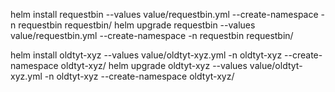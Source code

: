 helm install requestbin --values value/requestbin.yml --create-namespace -n requestbin requestbin/
helm upgrade requestbin --values value/requestbin.yml --create-namespace -n requestbin requestbin/

helm install oldtyt-xyz --values value/oldtyt-xyz.yml -n oldtyt-xyz --create-namespace oldtyt-xyz/
helm upgrade oldtyt-xyz --values value/oldtyt-xyz.yml -n oldtyt-xyz --create-namespace oldtyt-xyz/
